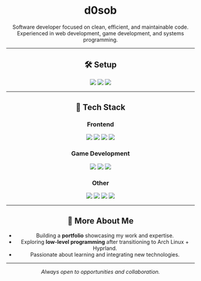 <h1 align="center">d0sob</h1>  
<p align="center">
  Software developer focused on clean, efficient, and maintainable code.  
  Experienced in web development, game development, and systems programming.  
</p>

---

<h2 align="center">🛠️ Setup</h2>  
<p align="center">
  <img src="https://img.shields.io/badge/-Arch_Linux-1793D1?logo=arch-linux&logoColor=white&style=flat"/>
  <img src="https://img.shields.io/badge/-Hyprland-FF5F00?style=flat"/>
  <img src="https://img.shields.io/badge/-Neovim-57A143?logo=neovim&logoColor=white&style=flat"/>
</p>  

---

<h2 align="center">🚀 Tech Stack</h2>  

<h3 align="center">Frontend</h3>  
<p align="center">
  <img src="https://img.shields.io/badge/-React-61DAFB?logo=react&logoColor=white&style=flat"/>
  <img src="https://img.shields.io/badge/-TypeScript-3178C6?logo=typescript&logoColor=white&style=flat"/>
  <img src="https://img.shields.io/badge/-Three.js-000000?logo=three.js&logoColor=white&style=flat"/>
  <img src="https://img.shields.io/badge/-Vite-646CFF?logo=vite&logoColor=white&style=flat"/>
</p>  

<h3 align="center">Game Development</h3>  
<p align="center">
  <img src="https://img.shields.io/badge/-Three.js-000000?logo=three.js&logoColor=white&style=flat"/>
  <img src="https://img.shields.io/badge/-OpenGL-5586A4?logo=opengl&logoColor=white&style=flat"/>
  <img src="https://img.shields.io/badge/-C++-00599C?logo=c%2B%2B&logoColor=white&style=flat"/>
</p>  

<h3 align="center">Other</h3>  
<p align="center">
  <img src="https://img.shields.io/badge/-JavaScript-F7DF1E?logo=javascript&logoColor=black&style=flat"/>
  <img src="https://img.shields.io/badge/-Python-3776AB?logo=python&logoColor=white&style=flat"/>
    <img src="https://img.shields.io/badge/-C-A8B9CC?logo=c&logoColor=white&style=flat"/>
  <img src="https://img.shields.io/badge/-MySQL-4479A1?logo=mysql&logoColor=white&style=flat"/>
</p>  

---
<h2 align="center">🔹 More About Me</h2>  
<ul align="center">
  <li>Building a <strong>portfolio</strong> showcasing my work and expertise.</li>  
  <li>Exploring <strong>low-level programming</strong> after transitioning to Arch Linux + Hyprland.</li>  
  <li>Passionate about learning and integrating new technologies.</li>  
</ul>  

---
<p align="center">
  <i>Always open to opportunities and collaboration.</i>
</p>
